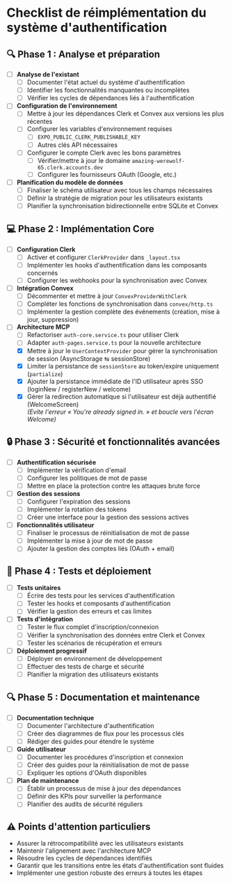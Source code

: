 # Checklist de réimplémentation du système d'authentification

## 🔍 Phase 1 : Analyse et préparation

- [ ] **Analyse de l'existant**
  - [ ] Documenter l'état actuel du système d'authentification
  - [ ] Identifier les fonctionnalités manquantes ou incomplètes
  - [ ] Vérifier les cycles de dépendances liés à l'authentification

- [ ] **Configuration de l'environnement**
  - [ ] Mettre à jour les dépendances Clerk et Convex aux versions les plus récentes
  - [ ] Configurer les variables d'environnement requises
    - [ ] `EXPO_PUBLIC_CLERK_PUBLISHABLE_KEY`
    - [ ] Autres clés API nécessaires
  - [ ] Configurer le compte Clerk avec les bons paramètres
    - [ ] Vérifier/mettre à jour le domaine `amazing-werewolf-65.clerk.accounts.dev`
    - [ ] Configurer les fournisseurs OAuth (Google, etc.)

- [ ] **Planification du modèle de données**
  - [ ] Finaliser le schéma utilisateur avec tous les champs nécessaires
  - [ ] Définir la stratégie de migration pour les utilisateurs existants
  - [ ] Planifier la synchronisation bidirectionnelle entre SQLite et Convex

## 💻 Phase 2 : Implémentation Core

- [ ] **Configuration Clerk**
  - [ ] Activer et configurer `ClerkProvider` dans `_layout.tsx`
  - [ ] Implémenter les hooks d'authentification dans les composants concernés
  - [ ] Configurer les webhooks pour la synchronisation avec Convex

- [ ] **Intégration Convex**
  - [ ] Décommenter et mettre à jour `ConvexProviderWithClerk`
  - [ ] Compléter les fonctions de synchronisation dans `convex/http.ts`
  - [ ] Implémenter la gestion complète des événements (création, mise à jour, suppression)

- [ ] **Architecture MCP**
  - [ ] Refactoriser `auth-core.service.ts` pour utiliser Clerk
  - [ ] Adapter `auth-pages.service.ts` pour la nouvelle architecture
  - [x] Mettre à jour le `UserContextProvider` pour gérer la synchronisation de session (AsyncStorage ⇆ sessionStore)
  - [x] Limiter la persistance de `sessionStore` au token/expire uniquement (`partialize`)
  - [x] Ajouter la persistance immédiate de l'ID utilisateur après SSO (loginNew / registerNew / welcome)
  - [x] Gérer la redirection automatique si l'utilisateur est déjà authentifié (WelcomeScreen)  
    _(Evite l'erreur « You're already signed in. » et boucle vers l'écran Welcome)_

## 🔒 Phase 3 : Sécurité et fonctionnalités avancées

- [ ] **Authentification sécurisée**
  - [ ] Implémenter la vérification d'email
  - [ ] Configurer les politiques de mot de passe
  - [ ] Mettre en place la protection contre les attaques brute force

- [ ] **Gestion des sessions**
  - [ ] Configurer l'expiration des sessions
  - [ ] Implémenter la rotation des tokens
  - [ ] Créer une interface pour la gestion des sessions actives

- [ ] **Fonctionnalités utilisateur**
  - [ ] Finaliser le processus de réinitialisation de mot de passe
  - [ ] Implémenter la mise à jour de mot de passe
  - [ ] Ajouter la gestion des comptes liés (OAuth + email)

## 🧪 Phase 4 : Tests et déploiement

- [ ] **Tests unitaires**
  - [ ] Écrire des tests pour les services d'authentification
  - [ ] Tester les hooks et composants d'authentification
  - [ ] Vérifier la gestion des erreurs et cas limites

- [ ] **Tests d'intégration**
  - [ ] Tester le flux complet d'inscription/connexion
  - [ ] Vérifier la synchronisation des données entre Clerk et Convex
  - [ ] Tester les scénarios de récupération et erreurs

- [ ] **Déploiement progressif**
  - [ ] Déployer en environnement de développement
  - [ ] Effectuer des tests de charge et sécurité
  - [ ] Planifier la migration des utilisateurs existants

## 🔍 Phase 5 : Documentation et maintenance

- [ ] **Documentation technique**
  - [ ] Documenter l'architecture d'authentification
  - [ ] Créer des diagrammes de flux pour les processus clés
  - [ ] Rédiger des guides pour étendre le système

- [ ] **Guide utilisateur**
  - [ ] Documenter les procédures d'inscription et connexion
  - [ ] Créer des guides pour la réinitialisation de mot de passe
  - [ ] Expliquer les options d'OAuth disponibles

- [ ] **Plan de maintenance**
  - [ ] Établir un processus de mise à jour des dépendances
  - [ ] Définir des KPIs pour surveiller la performance
  - [ ] Planifier des audits de sécurité réguliers

## ⚠️ Points d'attention particuliers

- Assurer la rétrocompatibilité avec les utilisateurs existants
- Maintenir l'alignement avec l'architecture MCP
- Résoudre les cycles de dépendances identifiés
- Garantir que les transitions entre les états d'authentification sont fluides
- Implémenter une gestion robuste des erreurs à toutes les étapes
